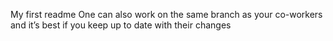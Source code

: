 My first readme
One can also work on the same branch as your co-workers and it’s best if you keep up to date with their changes
